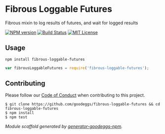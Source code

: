 # Fibrous Loggable Futures

Fibrous mixin to log results of futures, and wait for logged results

[![NPM version](http://img.shields.io/npm/v/fibrous-loggable-futures.svg?style=flat-square)](https://www.npmjs.org/package/fibrous-loggable-futures)
[![Build Status](http://img.shields.io/travis/goodeggs/fibrous-loggable-futures.svg?style=flat-square)](https://travis-ci.org/goodeggs/fibrous-loggable-futures)
[![MIT License](http://img.shields.io/badge/license-MIT-blue.svg?style=flat-square)](https://github.com/goodeggs/fibrous-loggable-futures/blob/master/LICENSE.md)

## Usage

```
npm install fibrous-loggable-futures
```

```js
var fibrousLoggableFutures = require('fibrous-loggable-futures');
```

## Contributing

Please follow our [Code of Conduct](https://github.com/goodeggs/mongoose-webdriver/blob/master/CODE_OF_CONDUCT.md)
when contributing to this project.

```
$ git clone https://github.com/goodeggs/fibrous-loggable-futures && cd fibrous-loggable-futures
$ npm install
$ npm test
```

_Module scaffold generated by [generator-goodeggs-npm](https://github.com/goodeggs/generator-goodeggs-npm)._
